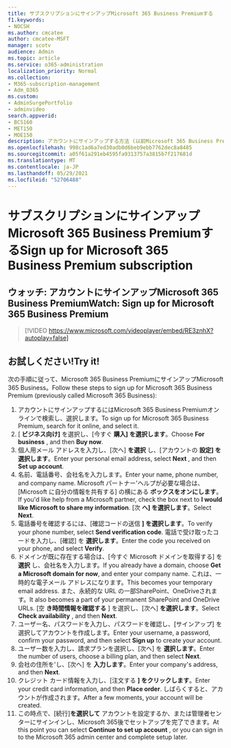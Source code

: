 ```yaml
---
title: サブスクリプションにサインアップMicrosoft 365 Business Premiumする
f1.keywords:
- NOCSH
ms.author: cmcatee
author: cmcatee-MSFT
manager: scotv
audience: Admin
ms.topic: article
ms.service: o365-administration
localization_priority: Normal
ms.collection:
- M365-subscription-management
- Adm_O365
ms.custom:
- AdminSurgePortfolio
- adminvideo
search.appverid:
- BCS160
- MET150
- MOE150
description: アカウントにサインアップする方法 (以前Microsoft 365 Business Premiumと呼ばMicrosoft 365 Business)。
ms.openlocfilehash: 998c1ad6a7ed30adb0d6beb9ebb7762dec8a8485
ms.sourcegitcommit: a05f61a291eb4595fa9313757a3815b7f217681d
ms.translationtype: MT
ms.contentlocale: ja-JP
ms.lasthandoff: 05/29/2021
ms.locfileid: "52706488"
---
```

# <a name="sign-up-for-microsoft-365-business-premium-subscription"></a><span data-ttu-id="c6039-103">サブスクリプションにサインアップMicrosoft 365 Business Premiumする</span><span class="sxs-lookup"><span data-stu-id="c6039-103">Sign up for Microsoft 365 Business Premium subscription</span></span>

## <a name="watch-sign-up-for-microsoft-365-business-premium"></a><span data-ttu-id="c6039-104">ウォッチ: アカウントにサインアップMicrosoft 365 Business Premium</span><span class="sxs-lookup"><span data-stu-id="c6039-104">Watch: Sign up for Microsoft 365 Business Premium</span></span>

> [!VIDEO https://www.microsoft.com/videoplayer/embed/RE3znhX?autoplay=false]

## <a name="try-it"></a><span data-ttu-id="c6039-105">お試しください!</span><span class="sxs-lookup"><span data-stu-id="c6039-105">Try it!</span></span>

<span data-ttu-id="c6039-106">次の手順に従って、Microsoft 365 Business PremiumにサインアップMicrosoft 365 Business。</span><span class="sxs-lookup"><span data-stu-id="c6039-106">Follow these steps to sign up for Microsoft 365 Business Premium (previously called Microsoft 365 Business):</span></span>

1. <span data-ttu-id="c6039-107">アカウントにサインアップするにはMicrosoft 365 Business Premiumオンラインで検索し、選択します。</span><span class="sxs-lookup"><span data-stu-id="c6039-107">To sign up for Microsoft 365 Business Premium, search for it online, and select it.</span></span>
2. <span data-ttu-id="c6039-108">[  **ビジネス向け]** を選択し、[今すぐ  **購入] を選択します**。</span><span class="sxs-lookup"><span data-stu-id="c6039-108">Choose  **For business** , and then  **Buy now**.</span></span>
3. <span data-ttu-id="c6039-109">個人用メール アドレスを入力し、[次へ]  **を選択** し、[アカウントの  **設定] を選択します**。</span><span class="sxs-lookup"><span data-stu-id="c6039-109">Enter your personal email address, select  **Next** , and then  **Set up account**.</span></span>
4. <span data-ttu-id="c6039-110">名前、電話番号、会社名を入力します。</span><span class="sxs-lookup"><span data-stu-id="c6039-110">Enter your name, phone number, and company name.</span></span> <span data-ttu-id="c6039-111">Microsoft パートナー&#39;ヘルプが必要な場合は、[Microsoft に自分の情報を共有する] の横にある  **ボックスをオンにします**。</span><span class="sxs-lookup"><span data-stu-id="c6039-111">If you&#39;d like help from a Microsoft partner, check the box next to  **I would like Microsoft to share my information**.</span></span> <span data-ttu-id="c6039-112">[次  **へ] を選択します**。</span><span class="sxs-lookup"><span data-stu-id="c6039-112">Select  **Next**.</span></span>
5. <span data-ttu-id="c6039-113">電話番号を確認するには、[確認コードの送信  **] を選択します**。</span><span class="sxs-lookup"><span data-stu-id="c6039-113">To verify your phone number, select  **Send verification code**.</span></span> <span data-ttu-id="c6039-114">電話で受け取ったコードを入力し、[確認] を  **選択します**。</span><span class="sxs-lookup"><span data-stu-id="c6039-114">Enter the code you received on your phone, and select  **Verify**.</span></span>
6. <span data-ttu-id="c6039-115">ドメインが既に存在する場合は、[今すぐ Microsoft ドメインを取得する] を  **選択** し、会社名を入力します。</span><span class="sxs-lookup"><span data-stu-id="c6039-115">If you already have a domain, choose  **Get a Microsoft domain for now**, and enter your company name.</span></span> <span data-ttu-id="c6039-116">これは、一時的な電子メール アドレスになります。</span><span class="sxs-lookup"><span data-stu-id="c6039-116">This becomes your temporary email address.</span></span> <span data-ttu-id="c6039-117">また、永続的な URL の一部SharePoint、OneDriveされます。</span><span class="sxs-lookup"><span data-stu-id="c6039-117">It also becomes a part of your permanent SharePoint and OneDrive URLs.</span></span> <span data-ttu-id="c6039-118">[空  **き時間情報を確認する** ] を選択し、[次へ]  **を選択します**。</span><span class="sxs-lookup"><span data-stu-id="c6039-118">Select  **Check availability** , and then  **Next**.</span></span>
7. <span data-ttu-id="c6039-119">ユーザー名、パスワードを入力し、パスワードを確認し、[サインアップ] を選択してアカウントを作成します。</span><span class="sxs-lookup"><span data-stu-id="c6039-119">Enter your username, a password, confirm your password, and then select  **Sign up**  to create your account.</span></span>
8. <span data-ttu-id="c6039-120">ユーザー数を入力し、請求プランを選択し、[次へ] を  **選択します**。</span><span class="sxs-lookup"><span data-stu-id="c6039-120">Enter the number of users, choose a billing plan, and then select  **Next**.</span></span>
9.  <span data-ttu-id="c6039-121">会社の住所を&#39;し、[次へ] を  **入力します**。</span><span class="sxs-lookup"><span data-stu-id="c6039-121">Enter your company&#39;s address, and then  **Next**.</span></span>
10. <span data-ttu-id="c6039-122">クレジット カード情報を入力し、[注文する  **] をクリックします**。</span><span class="sxs-lookup"><span data-stu-id="c6039-122">Enter your credit card information, and then  **Place order**.</span></span> <span data-ttu-id="c6039-123">しばらくすると、アカウントが作成されます。</span><span class="sxs-lookup"><span data-stu-id="c6039-123">After a few moments, your account will be created.</span></span>
11. <span data-ttu-id="c6039-124">この時点で、[続行]**を選択して** アカウントを設定するか、または管理者センターにサインインし、Microsoft 365後でセットアップを完了できます。</span><span class="sxs-lookup"><span data-stu-id="c6039-124">At this point you can select  **Continue to set up account** , or you can sign in to the Microsoft 365 admin center and complete setup later.</span></span>